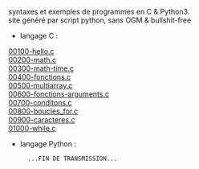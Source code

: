 
syntaxes et exemples de programmes en C & Python3.  
site généré par script python, sans OGM & bullshit-free  

- langage C :

[00100-hello.c](https://raw.githubusercontent.com/dnl-85/dnl-85.github.io/main/C/00100-hello.c)  
[00200-math.c](https://raw.githubusercontent.com/dnl-85/dnl-85.github.io/main/C/00200-math.c)  
[00300-math-time.c](https://raw.githubusercontent.com/dnl-85/dnl-85.github.io/main/C/00300-math-time.c)  
[00400-fonctions.c](https://raw.githubusercontent.com/dnl-85/dnl-85.github.io/main/C/00400-fonctions.c)  
[00500-multiarray.c](https://raw.githubusercontent.com/dnl-85/dnl-85.github.io/main/C/00500-multiarray.c)  
[00600-fonctions-arguments.c](https://raw.githubusercontent.com/dnl-85/dnl-85.github.io/main/C/00600-fonctions-arguments.c)  
[00700-conditons.c](https://raw.githubusercontent.com/dnl-85/dnl-85.github.io/main/C/00700-conditons.c)  
[00800-boucles_for.c](https://raw.githubusercontent.com/dnl-85/dnl-85.github.io/main/C/00800-boucles_for.c)  
[00900-caracteres.c](https://raw.githubusercontent.com/dnl-85/dnl-85.github.io/main/C/00900-caracteres.c)  
[01000-while.c](https://raw.githubusercontent.com/dnl-85/dnl-85.github.io/main/C/01000-while.c)  

- langage Python :


		...FIN DE TRANSMISSION...